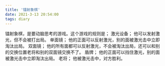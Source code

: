 ```yaml
---
title: '镭射象棋'
date: 2021-3-13 20:54:00
tags: diary
---
```

镭射象棋，是要动脑思考的游戏。这个游戏的规则是；
激光设备；
他可以发射激光，但不会被打出局。
单面镜；
他的正面可以反射激光，别的面被激光击中立即淘汰出局。
双面镜；
他的所有面都可以反射激光，不会被淘汰出局，还可以和别的交换位置老将和别的双面镜交换不了。
盾牌；
他的正面可以挡住激光，别的面被激光击中立即淘汰出局。
老将；
他被激光击中，对方胜利。
